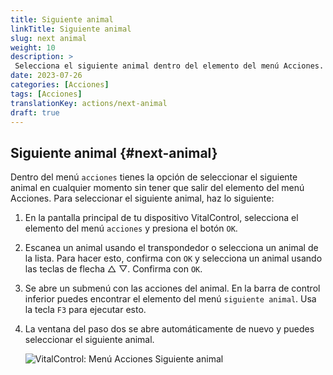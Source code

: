 ```yaml
---
title: Siguiente animal
linkTitle: Siguiente animal
slug: next animal
weight: 10
description: >
 Selecciona el siguiente animal dentro del elemento del menú Acciones.
date: 2023-07-26
categories: [Acciones]
tags: [Acciones]
translationKey: actions/next-animal
draft: true
---
```

## Siguiente animal {#next-animal}

Dentro del menú `acciones` tienes la opción de seleccionar el siguiente animal en cualquier momento sin tener que salir del elemento del menú Acciones. Para seleccionar el siguiente animal, haz lo siguiente:

1. En la pantalla principal de tu dispositivo VitalControl, selecciona el elemento del menú `acciones` y presiona el botón `OK`.

2. Escanea un animal usando el transpondedor o selecciona un animal de la lista. Para hacer esto, confirma con `OK` y selecciona un animal usando las teclas de flecha △ ▽. Confirma con `OK`.

3. Se abre un submenú con las acciones del animal. En la barra de control inferior puedes encontrar el elemento del menú `siguiente animal`. Usa la tecla `F3` para ejecutar esto.

4. La ventana del paso dos se abre automáticamente de nuevo y puedes seleccionar el siguiente animal.

    ![VitalControl: Menú Acciones Siguiente animal](../images/nextanimal.png "Elegir siguiente animal")
    
